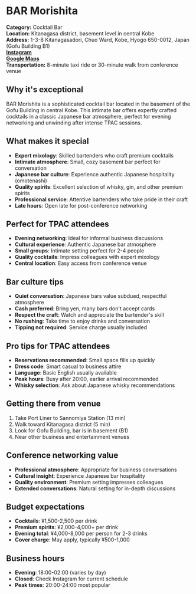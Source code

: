 # BAR Morishita

**Category:** Cocktail Bar  
**Location:** Kitanagasa district, basement level in central Kobe  
**Address:** 1-3-8 Kitanagasadori, Chuo Ward, Kobe, Hyogo 650-0012, Japan (Gofu Building B1)  
**[Instagram](https://www.instagram.com/bar.morishita/)**  
**[Google Maps](https://maps.app.goo.gl/A42S3pE9G3NrpckPA)**  
**Transportation:** 8-minute taxi ride or 30-minute walk from conference venue  

## Why it's exceptional

BAR Morishita is a sophisticated cocktail bar located in the basement of the Gofu Building in central Kobe. This intimate bar offers expertly crafted cocktails in a classic Japanese bar atmosphere, perfect for evening networking and unwinding after intense TPAC sessions.

## What makes it special

- **Expert mixology**: Skilled bartenders who craft premium cocktails
- **Intimate atmosphere**: Small, cozy basement bar perfect for conversation
- **Japanese bar culture**: Experience authentic Japanese hospitality (omotenashi)
- **Quality spirits**: Excellent selection of whisky, gin, and other premium spirits
- **Professional service**: Attentive bartenders who take pride in their craft
- **Late hours**: Open late for post-conference networking

## Perfect for TPAC attendees

- **Evening networking**: Ideal for informal business discussions
- **Cultural experience**: Authentic Japanese bar atmosphere
- **Small groups**: Intimate setting perfect for 2-4 people
- **Quality cocktails**: Impress colleagues with expert mixology
- **Central location**: Easy access from conference venue

## Bar culture tips

- **Quiet conversation**: Japanese bars value subdued, respectful atmosphere
- **Cash preferred**: Bring yen, many bars don't accept cards
- **Respect the craft**: Watch and appreciate the bartender's skill
- **No rushing**: Take time to enjoy drinks and conversation
- **Tipping not required**: Service charge usually included

## Pro tips for TPAC attendees

- **Reservations recommended**: Small space fills up quickly
- **Dress code**: Smart casual to business attire
- **Language**: Basic English usually available
- **Peak hours**: Busy after 20:00, earlier arrival recommended
- **Whisky selection**: Ask about Japanese whisky recommendations

## Getting there from venue

1. Take Port Liner to Sannomiya Station (13 min)
2. Walk toward Kitanagasa district (5 min)
3. Look for Gofu Building, bar is in basement (B1)
4. Near other business and entertainment venues

## Conference networking value

- **Professional atmosphere**: Appropriate for business conversations
- **Cultural insight**: Experience Japanese bar hospitality
- **Quality environment**: Premium setting impresses colleagues
- **Extended conversations**: Natural setting for in-depth discussions

## Budget expectations

- **Cocktails**: ¥1,500-2,500 per drink
- **Premium spirits**: ¥2,000-4,000+ per drink
- **Evening total**: ¥4,000-8,000 per person for 2-3 drinks
- **Cover charge**: May apply, typically ¥500-1,000

## Business hours

- **Evening**: 18:00-02:00 (varies by day)
- **Closed**: Check Instagram for current schedule
- **Peak times**: 20:00-24:00 most popular